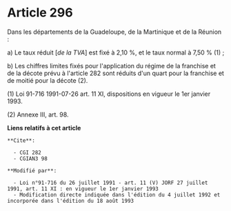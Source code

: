 # Article 296

Dans les départements de la Guadeloupe, de la Martinique et de la Réunion :

a) Le taux réduit [*de la TVA*] est fixé à 2,10 %, et le taux normal à 7,50 % (1) ;

b) Les chiffres limites fixés pour l'application du régime de la franchise et de la décote prévu à l'article 282 sont réduits
d'un quart pour la franchise et de moitié pour la décote (2).

(1) Loi 91-716 1991-07-26 art. 11 XI, dispositions en vigueur le 1er janvier 1993.

(2) Annexe III, art. 98.

**Liens relatifs à cet article**

	**Cite**:

	  - CGI 282
	  - CGIAN3 98

	**Modifié par**:

	  - Loi n°91-716 du 26 juillet 1991 - art. 11 (V) JORF 27 juillet 1991, art. 11 XI : en vigueur le 1er janvier 1993
	  - Modification directe indiquée dans l'édition du 4 juillet 1992 et incorporée dans l'édition du 18 août 1993
